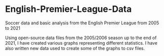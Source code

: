# English-Premier-League-Data
Soccer data and basic analysis from the English Premier League from 2005 to 2021

Using open-source data files from the 2005/2006 season up to the end of 2021, I have created various graphs representing different statistics.
I have also written new data used to create some of the graphs to csv files.
